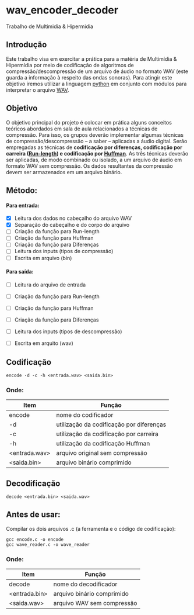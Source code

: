 # wav_encoder_decoder
Trabalho de Multimidia &amp; Hipermidia

## Introdução

Este trabalho visa em exercitar a prática para a matéria de Multimídia & Hipermídia por meio de codificação de algoritmos de compressão/descompressão de um arquivo de áudio no formato WAV (este guarda a informação à respeito das ondas sonoras).
Para atingir este objetivo iremos utilizar a linguagem [python](https://www.tutorialspoint.com/python/python_command_line_arguments.htm) em conjunto com módulos para interpretar o arquivo [WAV](https://github.com/python/cpython/blob/2.7/Lib/wave.py).

## Objetivo

O objetivo principal do projeto é colocar em prática alguns conceitos teóricos abordados em sala
de aula relacionados a técnicas de compressão. Para isso, os grupos deverão implementar algumas
técnicas de compressão/descompressão – a saber – aplicadas a áudio digital. Serão empregadas as
técnicas de **codificação por diferenças, codificação por carreira ([Run-length](https://www.fileformat.info/mirror/egff/ch09_03.htm)) e codificação por
[Huffman](https://www.geeksforgeeks.org/huffman-coding-greedy-algo-3/)**. As três técnicas deverão ser aplicadas, de modo combinado ou isolado, a um arquivo de áudio
em formato WAV sem compressão. Os dados resultantes da compressão devem ser armazenados em um
arquivo binário. 

## Método:
#### Para entrada:
  - [x] Leitura dos dados no cabeçalho do arquivo WAV
  - [x] Separação do cabeçalho e do corpo do arquivo
  - [ ] Criação da função para Run-length
  - [ ] Criação da função para Huffman
  - [ ] Criação da função para Diferenças
  - [ ] Leitura dos inputs (tipos de compressão)
  - [ ] Escrita em arquivo (bin)
#### Para saída:
  - [ ] Leitura do arquivo de entrada
  - [ ] Criação da função para Run-length
  - [ ] Criação da função para Huffman
  - [ ] Criação da função para Diferenças 
  - [ ] Leitura dos inputs (tipos de descompressão)
  - [ ] Escrita em arquito (wav)
  

## Codificação

```encode -d -c -h <entrada.wav> <saida.bin>```


### Onde:
|Item      |Função    |
|----------|----------|
|encode |nome do codificador|
|-d |utilização da codificação por diferenças|
|-c |utilização da codificação por carreira|
|-h |utilização da codificação Huffman|
|<entrada.wav> |arquivo original sem compressão|
|<saida.bin> |arquivo binário comprimido|

## Decodificação

```decode <entrada.bin> <saida.wav>```

## Antes de usar:

Compilar os dois arquivos .c (a ferramenta e o código de codificação):
```
gcc encode.c -o encode
gcc wave_reader.c -o wave_reader
```

### Onde:
|Item      |Função    |
|----------|----------|
|decode |nome do decodificador|
|<entrada.bin> |arquivo binário comprimido|
|<saida.wav> |arquivo WAV sem compressão|
